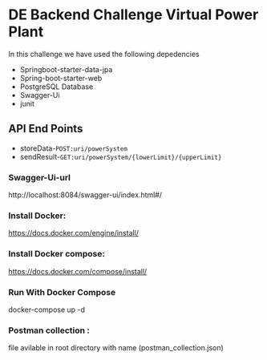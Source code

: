 # DE Backend Challenge Virtual Power Plant

In this challenge we have used the following depedencies

- Springboot-starter-data-jpa
- Spring-boot-starter-web
- PostgreSQL Database
- Swagger-Ui
- junit



## API End Points
- storeData-`POST:uri/powerSystem`
- sendResult-`GET:uri/powerSystem/{lowerLimit}/{upperLimit}`


### Swagger-Ui-url
http://localhost:8084/swagger-ui/index.html#/

### Install Docker:
https://docs.docker.com/engine/install/

### Install Docker compose:
https://docs.docker.com/compose/install/

### Run With Docker Compose
docker-compose up -d

### Postman collection :
file avilable in root directory with name (postman_collection.json)


